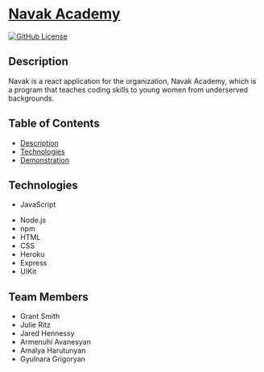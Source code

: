# [Navak Academy]()

[![GitHub License](https://img.shields.io/badge/License-orange.svg)](Develop/License/MIT.md)
<!-- [![GitHub Test](https://img.shields.io/badge/Test-blue.svg)](#test) -->
<!-- can put technologies here as shield icons and their versions -->

## Description 

Navak is a react application for the organization, Navak Academy, which is a program that teaches coding skills to young women from underserved backgrounds.

## Table of Contents

* [Description](#Description)
* [Technologies](#technologies)
* [Demonstration](#demonstration)
<!-- * [Instructions](#instructions) -->
<!-- * [Acknowledgements](#acknowledgements) -->
<!-- * [Questions](#questions) -->

## Technologies

* JavaScript
<!-- * Bootstrap
* [Web app manifests](https://developer.mozilla.org/en-US/docs/Mozilla/Add-ons/WebExtensions/manifest.json)
* [Service Worker](https://developers.google.com/web/fundamentals/primers/service-workers)
* [IndexedDB](https://developer.mozilla.org/en-US/docs/Web/API/IndexedDB_API) -->
* Node.js
* npm
* HTML
* CSS
* Heroku
* Express 
* UIKit

<!-- ## Application  -->

<!-- ![Finished Product](./finishedApp.png) -->


<!-- ### About Us -->
<!-- ![Application Gif](https://media.giphy.com/media/S98UevhF3irXh5Hadv/giphy.gif) -->
<!-- 
### About Us
![Application Demo](./public/assets/video.gif) -->


<!-- ## Installation

The following installations are needed for this package:
1. npm init 
2. npm i  
3. npm install node
    
Once in the correct directory (server.js), run "npm start"

Deployment Instructions
1. git add .
2. git commit -m "a commit message"
3. git push heroku master
4. heroku open -->


## Team Members
* Grant Smith
* Julie Ritz
* Jared Hennessy 
* Armenuhi Avanesyan
* Amalya Harutunyan 
* Gyulnara Grigoryan

